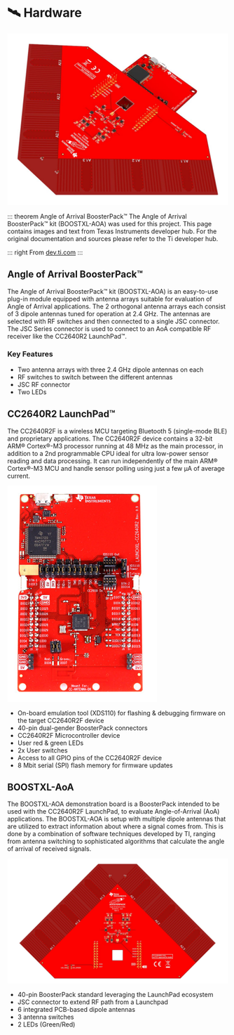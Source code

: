 # :artificial_satellite: Hardware <Badge text="WIP" type="warning"/>

![BOOSTXL-AOA header image](../assets/img/boostxl-aoa_lp_perspective_3D_Model.jpg)

::: theorem Angle of Arrival BoosterPack™
The Angle of Arrival BoosterPack™ kit (BOOSTXL-AOA) was used for this project. This page contains images and text from Texas Instruments developer hub. For the original documentation and sources please refer to the Ti developer hub.

::: right
From [dev.ti.com](http://dev.ti.com/tirex/explore/node?node=AHckEvhg0Y3xs5rlangU2w__FUz-xrs__LATEST)
:::


## Angle of Arrival BoosterPack™

The Angle of Arrival BoosterPack™ kit (BOOSTXL-AOA) is an easy-to-use plug-in module equipped with antenna arrays suitable for evaluation of Angle of Arrival applications. The 2 orthogonal antenna arrays each consist of 3 dipole antennas tuned for operation at 2.4 GHz. The antennas are selected with RF switches and then connected to a single JSC connector. The JSC Series connector is used to connect to an AoA compatible RF receiver like the CC2640R2 LaunchPad™.


### Key Features
* Two antenna arrays with three 2.4 GHz dipole antennas on each
* RF switches to switch between the different antennas
* JSC RF connector
* Two LEDs

## CC2640R2 LaunchPad™

The CC2640R2F is a wireless MCU targeting Bluetooth 5 (single-mode BLE) and proprietary applications. The CC2640R2F device contains a 32-bit ARM® Cortex®-M3 processor running at 48 MHz as the main processor, in addition to a 2nd programmable CPU ideal for ultra low-power sensor reading and data processing. It can run independently of the main ARM® Cortex®-M3 MCU and handle sensor polling using just a few µA of average current.

![CC2640R2 LaunchPad™](../assets/img/cc2640r2lp_explained.jpg)

* On-board emulation tool (XDS110) for flashing & debugging firmware on the target CC2640R2F device
* 40-pin dual-gender BoosterPack connectors
* CC2640R2F Microcontroller device
* User red & green LEDs
* 2x User switches
* Access to all GPIO pins of the CC2640R2F device
* 8 Mbit serial (SPI) flash memory for firmware updates

##  BOOSTXL-AoA

The BOOSTXL-AOA demonstration board is a BoosterPack intended to be used with the CC2640R2F LaunchPad, to evaluate Angle-of-Arrival (AoA) applications. The BOOSTXL-AOA is setup with multiple dipole antennas that are utilized to extract information about where a signal comes from. This is done by a combination of software techniques developed by TI, ranging from antenna switching to sophisticated algorithms that calculate the angle of arrival of received signals.

![BOOSTXL-AOA](../assets/img/boostxl-aoa_3D_Model.jpg)


* 40-pin BoosterPack standard leveraging the LaunchPad ecosystem
* JSC connector to extend RF path from a Launchpad
* 6 integrated PCB-based dipole antennas
* 3 antenna switches
* 2 LEDs (Green/Red)
